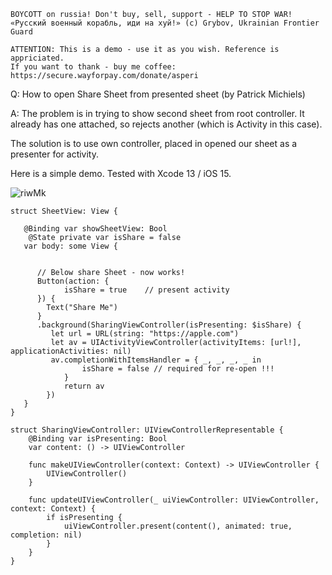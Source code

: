 ```
BOYCOTT on russia! Don't buy, sell, support - HELP TO STOP WAR!
«Русский военный корабль, иди на хуй!» (c) Grybov, Ukrainian Frontier Guard

ATTENTION: This is a demo - use it as you wish. Reference is appriciated.
If you want to thank - buy me coffee: https://secure.wayforpay.com/donate/asperi
```

Q: How to open Share Sheet from presented sheet (by Patrick Michiels)

A: The problem is in trying to show second sheet from root controller. It already has one attached, so rejects another (which is Activity in this case).

The solution is to use own controller, placed in opened our sheet as a presenter for activity.

Here is a simple demo. Tested with Xcode 13 / iOS 15.

![riwMk](https://user-images.githubusercontent.com/62171579/173345202-a0dd4988-3189-40a2-8780-afaeaf24b2db.gif)

```
struct SheetView: View {

   @Binding var showSheetView: Bool
	@State private var isShare = false
   var body: some View {


      // Below share Sheet - now works!
      Button(action: {
			isShare = true    // present activity
      }) {
        Text("Share Me")
      }
      .background(SharingViewController(isPresenting: $isShare) {
         let url = URL(string: "https://apple.com")
         let av = UIActivityViewController(activityItems: [url!], applicationActivities: nil)
         av.completionWithItemsHandler = { _, _, _, _ in
				isShare = false // required for re-open !!!
			}
			return av
		})
   }
}

struct SharingViewController: UIViewControllerRepresentable {
	@Binding var isPresenting: Bool
	var content: () -> UIViewController

	func makeUIViewController(context: Context) -> UIViewController {
		UIViewController()
	}

	func updateUIViewController(_ uiViewController: UIViewController, context: Context) {
		if isPresenting {
			uiViewController.present(content(), animated: true, completion: nil)
		}
	}
}
```
